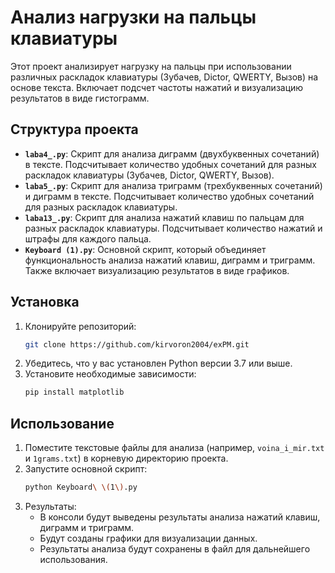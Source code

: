 # Анализ нагрузки на пальцы клавиатуры
Этот проект анализирует нагрузку на пальцы при использовании различных раскладок клавиатуры (Зубачев, Dictor, QWERTY, Вызов) на основе текста. Включает подсчет частоты нажатий и визуализацию результатов в виде гистограмм.

## Структура проекта
- **`laba4_.py`**: Скрипт для анализа диграмм (двухбуквенных сочетаний) в тексте. Подсчитывает количество удобных сочетаний для разных раскладок клавиатуры (Зубачев, Dictor, QWERTY, Вызов).
- **`laba5_.py`**: Скрипт для анализа триграмм (трехбуквенных сочетаний) и диграмм в тексте. Подсчитывает количество удобных сочетаний для разных раскладок клавиатуры.
- **`laba13_.py`**: Скрипт для анализа нажатий клавиш по пальцам для разных раскладок клавиатуры. Подсчитывает количество нажатий и штрафы для каждого пальца.
- **`Keyboard (1).py`**: Основной скрипт, который объединяет функциональность анализа нажатий клавиш, диграмм и триграмм. Также включает визуализацию результатов в виде графиков.

## Установка
1. Клонируйте репозиторий:
    ```bash
    git clone https://github.com/kirvoron2004/exPM.git 
    ```
2. Убедитесь, что у вас установлен Python версии 3.7 или выше.
3. Установите необходимые зависимости:
    ```bash
    pip install matplotlib
    ```

## Использование

1. Поместите текстовые файлы для анализа (например, `voina_i_mir.txt` и `1grams.txt`) в корневую директорию проекта.
2. Запустите основной скрипт:
    ```bash
    python Keyboard\ \(1\).py
    ```
3. Результаты:
   - В консоли будут выведены результаты анализа нажатий клавиш, диграмм и триграмм.
   - Будут созданы графики для визуализации данных.
   - Результаты анализа будут сохранены в файл для дальнейшего использования.
